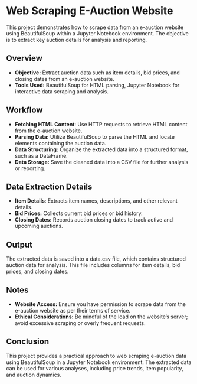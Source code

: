 # Web Scraping E-Auction Website
This project demonstrates how to scrape data from an e-auction website using BeautifulSoup within a Jupyter Notebook environment. The objective is to extract key auction details for analysis and reporting.

## Overview
- **Objective:** Extract auction data such as item details, bid prices, and closing dates from an e-auction website.
- **Tools Used:** BeautifulSoup for HTML parsing, Jupyter Notebook for interactive data scraping and analysis.
## Workflow
- **Fetching HTML Content**: Use HTTP requests to retrieve HTML content from the e-auction website.
- **Parsing Data:** Utilize BeautifulSoup to parse the HTML and locate elements containing the auction data.
- **Data Structuring:** Organize the extracted data into a structured format, such as a DataFrame.
- **Data Storage:** Save the cleaned data into a CSV file for further analysis or reporting.

## Data Extraction Details
- **Item Details**: Extracts item names, descriptions, and other relevant details.
- **Bid Prices:** Collects current bid prices or bid history.
- **Closing Dates:** Records auction closing dates to track active and upcoming auctions.
## Output
The extracted data is saved into a data.csv file, which contains structured auction data for analysis. This file includes columns for item details, bid prices, and closing dates.
## Notes
- **Website Access:** Ensure you have permission to scrape data from the e-auction website as per their terms of service.
- **Ethical Considerations:** Be mindful of the load on the website’s server; avoid excessive scraping or overly frequent requests.
## Conclusion
This project provides a practical approach to web scraping e-auction data using BeautifulSoup in a Jupyter Notebook environment. The extracted data can be used for various analyses, including price trends, item popularity, and auction dynamics.
